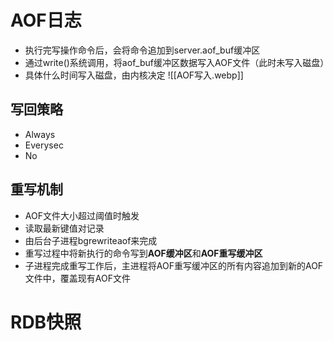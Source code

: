 # AOF日志

- 执行完写操作命令后，会将命令追加到server.aof_buf缓冲区
- 通过write()系统调用，将aof_buf缓冲区数据写入AOF文件（此时未写入磁盘）
- 具体什么时间写入磁盘，由内核决定
![[AOF写入.webp]]
## 写回策略
- Always
- Everysec
- No
## 重写机制
- AOF文件大小超过阈值时触发
- 读取最新键值对记录
- 由后台子进程bgrewriteaof来完成
- 重写过程中将新执行的命令写到**AOF缓冲区**和**AOF重写缓冲区**
- 子进程完成重写工作后，主进程将AOF重写缓冲区的所有内容追加到新的AOF文件中，覆盖现有AOF文件
# RDB快照
